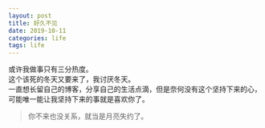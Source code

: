 ```yaml
---
layout: post
title: 好久不见
date: 2019-10-11
categories: life
tags: life
---
```


或许我做事只有三分热度。<br>
这个该死的冬天又要来了，我讨厌冬天。<br>
一直想长留自己的博客，分享自己的生活点滴，但是奈何没有这个坚持下来的心，可能唯一能让我坚持下来的事就是喜欢你了。<br>
>你不来也没关系，就当是月亮失约了。